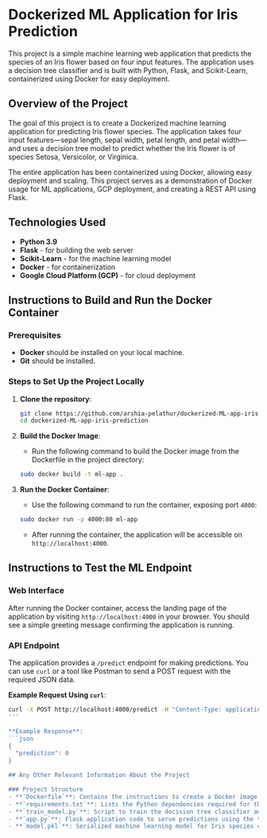 # Dockerized ML Application for Iris Prediction

This project is a simple machine learning web application that predicts the species of an Iris flower based on four input features. The application uses a decision tree classifier and is built with Python, Flask, and Scikit-Learn, containerized using Docker for easy deployment.

## Overview of the Project
The goal of this project is to create a Dockerized machine learning application for predicting Iris flower species. The application takes four input features—sepal length, sepal width, petal length, and petal width—and uses a decision tree model to predict whether the Iris flower is of species Setosa, Versicolor, or Virginica.

The entire application has been containerized using Docker, allowing easy deployment and scaling. This project serves as a demonstration of Docker usage for ML applications, GCP deployment, and creating a REST API using Flask.

## Technologies Used
- **Python 3.9**
- **Flask** - for building the web server
- **Scikit-Learn** - for the machine learning model
- **Docker** - for containerization
- **Google Cloud Platform (GCP)** - for cloud deployment

## Instructions to Build and Run the Docker Container

### Prerequisites
- **Docker** should be installed on your local machine.
- **Git** should be installed.

### Steps to Set Up the Project Locally
1. **Clone the repository**:
    ```sh
    git clone https://github.com/arshia-pelathur/dockerized-ML-app-iris-prediction.git
    cd dockerized-ML-app-iris-prediction
    ```

2. **Build the Docker Image**:
    - Run the following command to build the Docker image from the Dockerfile in the project directory:
    ```sh
    sudo docker build -t ml-app .
    ```

3. **Run the Docker Container**:
    - Use the following command to run the container, exposing port `4000`:
    ```sh
    sudo docker run -p 4000:80 ml-app
    ```
    - After running the container, the application will be accessible on `http://localhost:4000`.

## Instructions to Test the ML Endpoint

### Web Interface
After running the Docker container, access the landing page of the application by visiting `http://localhost:4000` in your browser. You should see a simple greeting message confirming the application is running.

### API Endpoint
The application provides a `/predict` endpoint for making predictions. You can use `curl` or a tool like Postman to send a POST request with the required JSON data.

**Example Request Using `curl`**:
```sh
curl -X POST http://localhost:4000/predict -H "Content-Type: application/json" -d '{"input": [5.1, 3.5, 1.4, 0.2]}'
'''

**Example Response**:
```json
{
  "prediction": 0
}

## Any Other Relevant Information About the Project

### Project Structure
- **`Dockerfile`**: Contains the instructions to create a Docker image of the application.
- **`requirements.txt`**: Lists the Python dependencies required for the project.
- **`train_model.py`**: Script to train the decision tree classifier and save the model as `model.pkl`.
- **`app.py`**: Flask application code to serve predictions using the trained model.
- **`model.pkl`**: Serialized machine learning model for Iris species classification.
